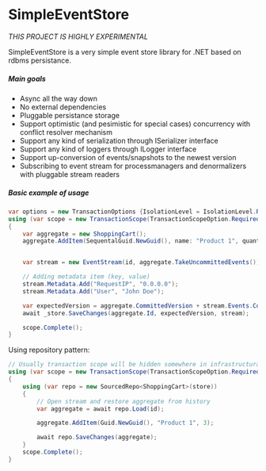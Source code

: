 # SimpleEventStore

*THIS PROJECT IS HIGHLY EXPERIMENTAL*

SimpleEventStore is a very simple event store library for .NET based on rdbms persistance.

##### Main goals

 - Async all the way down
 - No external dependencies
 - Pluggable persistance storage
 - Support optimistic (and pesimistic for special cases) concurrency with conflict resolver mechanism
 - Support any kind of serialization through ISerializer interface
 - Support any kind of loggers through ILogger interface
 - Support up-conversion of events/snapshots to the newest version
 - Subscribing to event stream for processmanagers and denormalizers with pluggable stream readers


##### Basic example of usage

``` c#
var options = new TransactionOptions {IsolationLevel = IsolationLevel.ReadCommitted};
using (var scope = new TransactionScope(TransactionScopeOption.Required, options))
{
    var aggregate = new ShoppingCart();
    aggregate.AddItem(SequentalGuid.NewGuid(), name: "Product 1", quantity: 3);


    var stream = new EventStream(id, aggregate.TakeUncommittedEvents());

    // Adding metadata item (key, value)
    stream.Metadata.Add("RequestIP", "0.0.0.0");
    stream.Metadata.Add("User", "John Doe");

    var expectedVersion = aggregate.CommittedVersion + stream.Events.Count;
    await _store.SaveChanges(aggregate.Id, expectedVersion, stream);

    scope.Complete();
}
```

Using repository pattern:
``` c#
// Usually transaction scope will be hidden somewhere in infrastructural part of code
using (var scope = new TransactionScope(TransactionScopeOption.Required, options))
{
    using (var repo = new SourcedRepo<ShoppingCart>(store))
    {
        // Open stream and restore aggregate from history
        var aggregate = await repo.Load(id);

        aggregate.AddItem(Guid.NewGuid(), "Product 1", 3);

        await repo.SaveChanges(aggregate);
    }
    scope.Complete();
}
```
